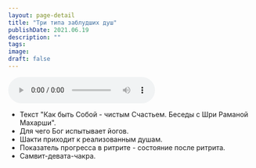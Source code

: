 ```yaml
---
layout: page-detail
title: "Три типа заблудших душ"
publishDate: 2021.06.19
description: ""
tags:
image:
draft: false
---
```


<audio title="2021.06.19 - Три типа заблудших душ.mp3" src="https://filer-api.advayta.org/v1.0/public/files/75007" controls=""></audio>

* Текст "Как быть Собой - чистым Счастьем. Беседы с Шри Раманой Махарши".
* Для чего Бог испытывает йогов.
* Шакти приходит к реализованным душам.
* Показатель прогресса в ритрите - состояние после ритрита.
* Самвит-девата-чакра.

  
